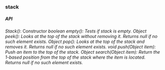 <h3>stack</h3>

<h5>API</h5>
<i>Stack()</i>: Constructor
<i>boolean empty()<i>: Tests if stack is empty.
<i>Object peek()<i>: Looks at the top of the stack without removing it. Returns null if no such element exists.
<i>Object pop()<i>: Looks at the top of the stack and removes it. Returns null if no such element exists.
<i>void push(Object item)</i>: Push an item to the top of the stack.
<i>Object search(Object item)</i>: Return the 1-based position from the top of the stack where the item is located. Returns null if no such element exists.
